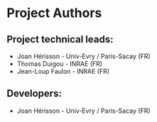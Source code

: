 Project Authors
===============

## Project technical leads:

* Joan Hérisson - Univ-Evry / Paris-Sacay (FR)
* Thomas Duigou - INRAE (FR)
* Jean-Loup Faulon - INRAE (FR)


## Developers:

* Joan Hérisson - Univ-Evry / Paris-Sacay (FR)

<!-- 
## All other contributors and their affiliations:

* Team Name - City (Country)

    * John Foo - position - City (Country)
    * Bar Doe - position - City (Country)

* Team Name - City (Country)

    * John Foo - position - City (Country)
    * Bar Doe - position - City (Country)

## Special thanks to
Have fun here =] (optional item) -->